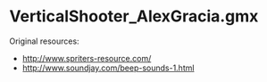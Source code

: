 # VerticalShooter_AlexGracia.gmx

Original resources:
- http://www.spriters-resource.com/
- http://www.soundjay.com/beep-sounds-1.html
